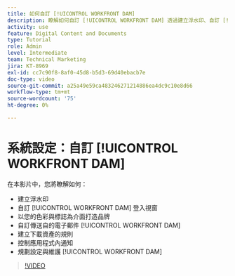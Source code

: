```yaml
---
title: 如何自訂 [!UICONTROL WORKFRONT DAM]
description: 瞭解如何自訂 [!UICONTROL WORKFRONT DAM] 透過建立浮水印、自訂 [!UICONTROL DAM] 登入視窗、品牌化介面等。
activity: use
feature: Digital Content and Documents
type: Tutorial
role: Admin
level: Intermediate
team: Technical Marketing
jira: KT-8969
exl-id: cc7c90f8-8af0-45d8-b5d3-69d40ebacb7e
doc-type: video
source-git-commit: a25a49e59ca483246271214886ea4dc9c10e8d66
workflow-type: tm+mt
source-wordcount: '75'
ht-degree: 0%

---
```


# 系統設定：自訂 [!UICONTROL WORKFRONT DAM]

在本影片中，您將瞭解如何：

* 建立浮水印
* 自訂 [!UICONTROL WORKFRONT DAM] 登入視窗
* 以您的色彩與標誌為介面打造品牌
* 自訂傳送自的電子郵件 [!UICONTROL WORKFRONT DAM]
* 建立下載資產的規則
* 控制應用程式內通知
* 規劃設定與維護 [!UICONTROL WORKFRONT DAM]

>[!VIDEO](https://video.tv.adobe.com/v/335232/?quality=12&learn=on)
